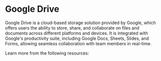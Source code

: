 # Google Drive

Google Drive is a cloud-based storage solution provided by Google, which offers users the ability to store, share, and collaborate on files and documents across different platforms and devices. It is integrated with Google's productivity suite, including Google Docs, Sheets, Slides, and Forms, allowing seamless collaboration with team members in real-time.

Learn more from the following resources:

